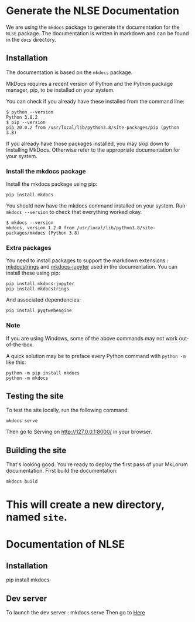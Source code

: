 # Generate the NLSE Documentation

We are using the `mkdocs` package to generate the documentation for the `NLSE` package. The documentation is written in markdown and can be found in the `docs` directory.

## Installation

The documentation is based on the `mkdocs` package.

MkDocs requires a recent version of Python and the Python package manager, pip, to be installed on your system.

You can check if you already have these installed from the command line:

```
$ python --version
Python 3.8.2
$ pip --version
pip 20.0.2 from /usr/local/lib/python3.8/site-packages/pip (python 3.8)
```

If you already have those packages installed, you may skip down to Installing MkDocs. Otherwise refer to the appropriate documentation for your system.

### Install the mkdocs package

Install the mkdocs package using pip:

```
pip install mkdocs
```

You should now have the mkdocs command installed on your system. Run `mkdocs
--version` to check that everything worked okay.

```
$ mkdocs --version
mkdocs, version 1.2.0 from /usr/local/lib/python3.8/site-packages/mkdocs (Python 3.8)
```

### Extra packages

You need to install packages to support the markdown extensions : [mkdocstrings](https://pypi.org/project/mkdocstrings/) and [mkdocs-jupyter](https://github.com/danielfrg/mkdocs-jupyter) used in the documentation. You can install these using pip:

```
pip install mkdocs-jupyter
pip install mkdocstrings
```

And associated dependencies:

```
pip install pyqtwebengine
```

### Note

If you are using Windows, some of the above commands may not work out-of-the-box.

A quick solution may be to preface every Python command with `python -m` like this:

```
python -m pip install mkdocs
python -m mkdocs
```

## Testing the site

To test the site locally, run the following command:

```
mkdocs serve
```

Then go to Serving on http://127.0.0.1:8000/ in your browser.

## Building the site

That's looking good. You're ready to deploy the first pass of your MkLorum documentation. First build the documentation:

```
mkdocs build
```

# This will create a new directory, named `site`.

# Documentation of NLSE

## Installation

pip install mkdocs

## Dev server

To launch the dev server : mkdocs serve
Then go to [Here](http://127.0.0.1:8000/)
